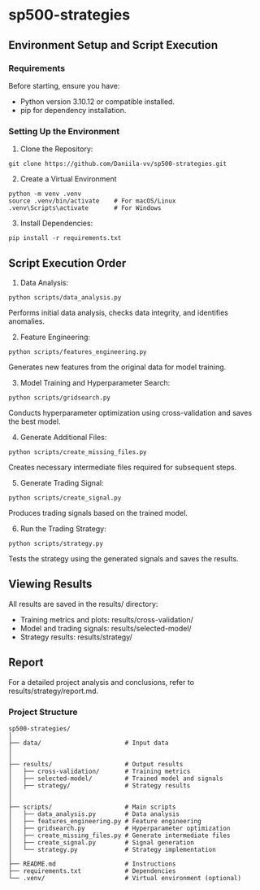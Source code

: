 # sp500-strategies

## Environment Setup and Script Execution

### Requirements
Before starting, ensure you have:

- Python version 3.10.12 or compatible installed.
- pip for dependency installation.

### Setting Up the Environment
1. Clone the Repository:
``` 
git clone https://github.com/Daniila-vv/sp500-strategies.git
```
2. Create a Virtual Environment 
```
python -m venv .venv
source .venv/bin/activate    # For macOS/Linux
.venv\Scripts\activate       # For Windows
```
3. Install Dependencies:
``` 
pip install -r requirements.txt
```

## Script Execution Order

1. Data Analysis:
```
python scripts/data_analysis.py
```
Performs initial data analysis, checks data integrity, and identifies anomalies.

2. Feature Engineering:
```
python scripts/features_engineering.py
```
Generates new features from the original data for model training.

3. Model Training and Hyperparameter Search:

```
python scripts/gridsearch.py
```
Conducts hyperparameter optimization using cross-validation and saves the best model.

4. Generate Additional Files:
```
python scripts/create_missing_files.py
```
Creates necessary intermediate files required for subsequent steps.

5. Generate Trading Signal:
``` 
python scripts/create_signal.py
```
Produces trading signals based on the trained model.

6. Run the Trading Strategy:
```
python scripts/strategy.py
```
Tests the strategy using the generated signals and saves the results.

## Viewing Results

All results are saved in the results/ directory:
* Training metrics and plots: results/cross-validation/
* Model and trading signals: results/selected-model/
* Strategy results: results/strategy/

## Report
For a detailed project analysis and conclusions, refer to results/strategy/report.md.


### Project Structure
```
sp500-strategies/
│
├── data/                       # Input data
│   
│
├── results/                    # Output results
│   ├── cross-validation/       # Training metrics
│   ├── selected-model/         # Trained model and signals
│   ├── strategy/               # Strategy results
│   
│
├── scripts/                    # Main scripts
│   ├── data_analysis.py        # Data analysis
│   ├── features_engineering.py # Feature engineering
│   ├── gridsearch.py           # Hyperparameter optimization
│   ├── create_missing_files.py # Generate intermediate files
│   ├── create_signal.py        # Signal generation
│   └── strategy.py             # Strategy implementation
│
├── README.md                   # Instructions
├── requirements.txt            # Dependencies
└── .venv/                      # Virtual environment (optional)
```
